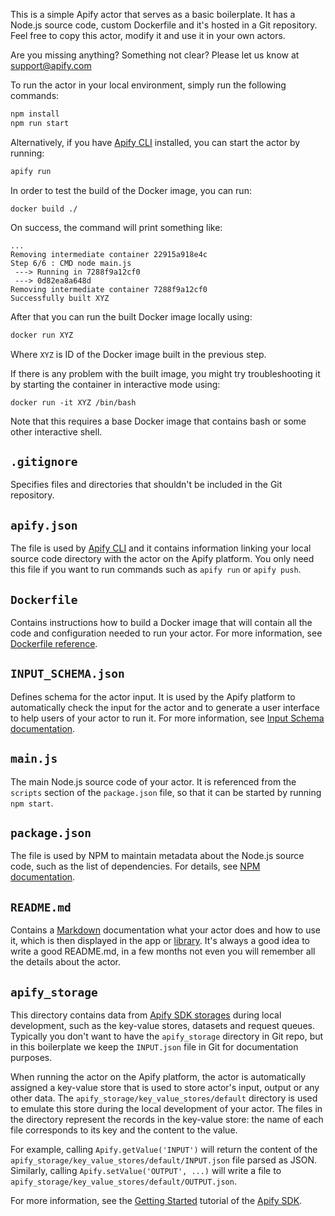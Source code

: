 This is a simple Apify actor that serves as a basic boilerplate.
It has a Node.js source code, custom Dockerfile and it's hosted in a Git repository.
Feel free to copy this actor, modify it and use it in your own actors.

Are you missing anything? Something not clear? Please let us know at support@apify.com

To run the actor in your local environment, simply run the following commands:

```bash
npm install
npm run start
```

Alternatively, if you have [Apify CLI](https://apify.com/docs/cli) installed, you can start the actor by running:

```bash
apify run
```

In order to test the build of the Docker image, you can run:

```
docker build ./
```

On success, the command will print something like:

```
...
Removing intermediate container 22915a918e4c
Step 6/6 : CMD node main.js
 ---> Running in 7288f9a12cf0
 ---> 0d82ea8a648d
Removing intermediate container 7288f9a12cf0
Successfully built XYZ
```

After that you can run the built Docker image locally using:

```bash
docker run XYZ
```

Where `XYZ` is ID of the Docker image built in the previous step.

If there is any problem with the built image, you might try troubleshooting it
by starting the container in interactive mode using:

```
docker run -it XYZ /bin/bash
```

Note that this requires a base Docker image that contains bash or some other interactive shell.


## `.gitignore`

Specifies files and directories that shouldn't be included in the Git repository.

## `apify.json`

The file is used by [Apify CLI](https://apify.com/docs/cli)
and it contains information linking your local source code directory with the
actor on the Apify platform.
You only need this file if you want to run commands such as `apify run`
or `apify push`.

## `Dockerfile`

Contains instructions how to build a Docker image that will contain
all the code and configuration needed to run your actor.
For more information, see [Dockerfile reference](https://docs.docker.com/engine/reference/builder/).

## `INPUT_SCHEMA.json`

Defines schema for the actor input. It is used by the Apify platform
to automatically check the input for the actor and to generate
a user interface to help users of your actor to run it.
For more information, see [Input Schema documentation](https://apify.com/docs/actor/input-schema). 

## `main.js`

The main Node.js source code of your actor.
It is referenced from the `scripts` section of the `package.json` file,
so that it can be started by running `npm start`.

## `package.json`

The file is used by NPM to maintain metadata about the Node.js source code,
such as the list of dependencies.
For details, see [NPM documentation](https://docs.npmjs.com/files/package.json).

## `README.md`

Contains a [Markdown](https://www.markdownguide.org/cheat-sheet)
documentation what your actor does and how to use it,
which is then displayed in the app or [library](https://apify.com/apify/quick-start).
It's always a good idea to write a good README.md, in a few months not even you
will remember all the details about the actor.

## `apify_storage`

This directory contains data from
[Apify SDK storages](https://sdk.apify.com/docs/guides/data-storage)
during local development, such as the key-value stores,
datasets and request queues.
Typically you don't want to have the `apify_storage` directory in Git repo,
but in this boilerplate we keep the `INPUT.json` file in Git
for documentation purposes.

When running the actor on the Apify platform, the actor is automatically assigned
a key-value store that is used to store actor's input, output or any other data.
The `apify_storage/key_value_stores/default` directory is used to emulate this store
during the local development of your actor.
The files in the directory represent the records in the key-value store: the name
of each file corresponds to its key and the content to the value.

For example, calling `Apify.getValue('INPUT')` will return the content
of the `apify_storage/key_value_stores/default/INPUT.json` file parsed as JSON. Similarly, calling
`Apify.setValue('OUTPUT', ...)` will write a file to `apify_storage/key_value_stores/default/OUTPUT.json`.

For more information, see the [Getting Started](https://sdk.apify.com/docs/guides/getting-started) tutorial
of the [Apify SDK](https://sdk.apify.com).

